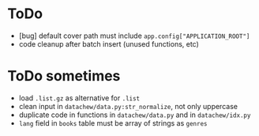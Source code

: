 # ToDo

- [bug] default cover path must include `app.config["APPLICATION_ROOT"]`
- code cleanup after batch insert (unused functions, etc)

# ToDo sometimes

- load `.list.gz` as alternative for `.list`
- clean input in `datachew/data.py:str_normalize`, not only uppercase
- duplicate code in functions in `datachew/data.py` and in `datachew/idx.py`
- `lang` field in `books` table must be array of strings as `genres`
